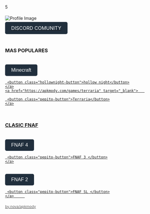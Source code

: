 5<!DOCTYPE html>
<html>
<head>
<title>apks</title>
    <div style="margin-top: 20px;">
    <img src=https://cdn.discordapp.com/attachments/1334896304521875540/1342537317868507216/f89c8131d5d7d252c2f3455de022e45f.gif?ex alt="Profile Image" style="max-width: 300px;">  
   <p>
    <style>
  
     .pepito-button {
    background-color: #;
    color: white;
    padding: 10px 20px;
    border: none;
    border-radius: 5px;
    cursor: pointer;
    font-size: 16px;
    margin-top: 20px;
}
.followers-button:hover {
    background-color: #4d5656;
} 
    </style>
<a href="https://discord.gg/srfamilly">
<buttton class="pepito-button">DISCORD COMUNITY</buttton>
    
</a>
   </p>
    </div>
    <br>
    <h3> MAS POPULARES </h3>
 <a href="https://apkmody.com/games/minecraft" target="_blank">   
  <style>
  
     .pepito-button {
    background-color: #212f3d;
    color: white;
    padding: 10px 20px;
    border: none;
    border-radius: 5px;
    cursor: pointer;
    font-size: 16px;
    margin-top: 20px;
}
.followers-button:hover {
    background-color: #4d5656;
} 
      </style>
     <button class="pepito-button">Minecraft</button>
</a>
    <a href="https://apkmody.com/games/hollow-knight" target="_blank">   
  <style>
  
     .hollownight-button {
    background-color: #212f3d;
    color: white;
    padding: 10px 20px;
    border: none;
    border-radius: 5px;
    cursor: pointer;
    font-size: 16px;
    margin-top: 20px;
}
.followers-button:hover {
    background-color: #4d5656;
} 
      </style>
     <button class="hollownight-button">hollow night</button>
    </a>
    <a href="https://apkmody.com/games/terraria" target="_blank">   
  <style>
  
     .pepito-button {
    background-color: #212f3d;
    color: white;
    padding: 10px 20px;
    border: none;
    border-radius: 5px;
    cursor: pointer;
    font-size: 16px;
    margin-top: 20px;
}
.followers-button:hover {
    background-color: #4d5656;
} 
      </style>
     <button class="pepito-button">Terraria</button>
    </a>
<br>
    <h3>CLASIC FNAF</h3>        
    <a href="https://apkmody.com/games/five-nights-at-freddys-4" target="_blank">   
  <style>
  
     .pepito-button {
    background-color: #212f3d;
    color: white;
    padding: 10px 20px;
    border: none;
    border-radius: 5px;
    cursor: pointer;
    font-size: 16px;
    margin-top: 20px;
}
.followers-button:hover {
    background-color: #4d5656;
} 
      </style>
     <button class="pepito-button">FNAF 4 </button>
    </a>
    <a href="https://apkmody.com/games/five-nights-at-freddys-3" target="_blank">   
  <style>
  
     .pepito-button {
    background-color: #212f3d;
    color: white;
    padding: 10px 20px;
    border: none;
    border-radius: 5px;
    cursor: pointer;
    font-size: 16px;
    margin-top: 20px;
}
.followers-button:hover {
    background-color: #4d5656;
} 
      </style>
     <button class="pepito-button">FNAF 3 </button>
    </a>
<a href="https://apkmody.com/games/five-nights-at-freddys-2" target="_blank">   
  <style>
  
     .pepito-button {
    background-color: #212f3d;
    color: white;
    padding: 10px 20px;
    border: none;
    border-radius: 5px;
    cursor: pointer;
    font-size: 16px;
    margin-top: 20px;
}
.followers-button:hover {
    background-color: #4d5656;
} 
      </style>
     <button class="pepito-button">FNAF 2 </button>
</a>
    <a href="https://apkmody.com/games/five-nights-at-freddys-sl" target="_blank">   
  <style>
  
     .pepito-button {
    background-color: #212f3d;
    color: white;
    padding: 10px 20px;
    border: none;
    border-radius: 5px;
    cursor: pointer;
    font-size: 16px;
    margin-top: 20px;
}
.followers-button:hover {
    background-color: #4d5656;
} 
      </style>
     <button class="pepito-button">FNAF SL </button>
    </a>     
<p style="color: #666; font-size: 12px; margin-top: 20px;">by.nova/apkmody</p>

